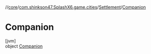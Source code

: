 //[core](../../../../index.md)/[com.shinkson47.SplashX6.game.cities](../../index.md)/[Settlement](../index.md)/[Companion](index.md)

# Companion

[jvm]\
object [Companion](index.md)
